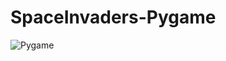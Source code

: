 # SpaceInvaders-Pygame


![Pygame](<https://raw.githubusercontent.com/Denver44/SpaceInvader-Pygame/main/screenshots/Screenshot%20(50).png>) 
